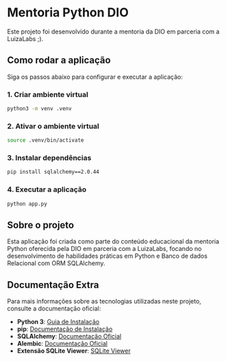 # Mentoria Python DIO

Este projeto foi desenvolvido durante a mentoria da DIO em parceria com a LuizaLabs ;).

## Como rodar a aplicação

Siga os passos abaixo para configurar e executar a aplicação:

### 1. Criar ambiente virtual
```bash
python3 -m venv .venv
```

### 2. Ativar o ambiente virtual
```bash
source .venv/bin/activate
```

### 3. Instalar dependências
```bash
pip install sqlalchemy==2.0.44
```

### 4. Executar a aplicação
```bash
python app.py
```

## Sobre o projeto

Esta aplicação foi criada como parte do conteúdo educacional da mentoria Python oferecida pela DIO em parceria com a LuizaLabs, focando no desenvolvimento de habilidades práticas em Python e Banco de dados Relacional com ORM SQLAlchemy.

## Documentação Extra

Para mais informações sobre as tecnologias utilizadas neste projeto, consulte a documentação oficial:

- **Python 3**: [Guia de Instalação](https://docs.python.org/3/using/index.html)
- **pip**: [Documentação de Instalação](https://pip.pypa.io/en/stable/installation/)
- **SQLAlchemy**: [Documentação Oficial](https://docs.sqlalchemy.org/)
- **Alembic**: [Documentação Oficial](https://alembic.sqlalchemy.org/)
- **Extensão SQLite Viewer**: [SQLite Viewer](https://marketplace.visualstudio.com/items?itemName=qwtel.sqlite-viewer)

